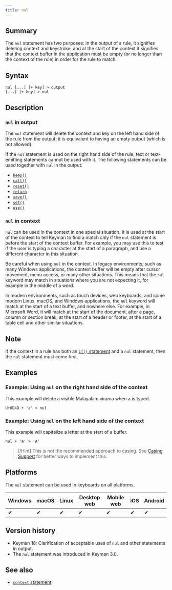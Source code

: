 ```yaml
---
title: nul
---
```


## Summary

The `nul` statement has two purposes: in the output of a rule, it signifies
deleting context and keystroke, and at the start of the context it signifies
that the context buffer in the application must be empty (or no longer than the
context of the rule) in order for the rule to match.

## Syntax

``` keyman
nul [...] [+ key] > output
[...] [+ key] > nul
```

## Description

### `nul` in output

The `nul` statement will delete the context and key on the left hand side of the
rule from the output; it is equivalent to having an empty output (which is not
allowed).

If the `nul` statement is used on the right hand side of the rule, text or
text-emitting statements cannot be used with it. The following statements can
be used together with `nul` in the output:

* [`beep()`](beep)
* [`call()`](call)
* [`reset()`](reset)
* [`return`](return)
* [`save()`](save)
* [`set()`](set)
* [`use()`](use)


### `nul` in context

`nul` can be used in the context in one special situation. It is used at the
start of the context to tell Keyman to find a match only if the `nul` statement
is before the start of the context buffer. For example, you may use this to test
if the user is typing a character at the start of a paragraph, and use a
different character in this situation.

Be careful when using `nul` in the context. In legacy environments, such as many
Windows applications, the context buffer will be empty after cursor movement,
menu access, or many other situations. This means that the `nul` keyword may
match in situations where you are not expecting it, for example in the middle of
a word.

In modern environments, such as touch devices, web keyboards, and some modern
Linux, macOS, and Windows applications, the `nul` keyword will match at the
start of a text buffer, and nowhere else. For example, in Microsoft Word, it
will match at the start of the document, after a page, column or section break,
at the start of a header or footer, at the start of a table cell and other
similar situations.

## Note

If the context in a rule has both an [`if()` statement](if) and a `nul`
statement, then the `nul` statement must come first.

## Examples

### Example: Using `nul` on the right hand side of the context

This example will delete a visible Malayalam virama when a is typed.

``` keyman
U+0D4D + 'a' > nul
```

### Example: Using `nul` on the left hand side of the context

This example will capitalize a letter at the start of a buffer.

``` keyman
nul + 'a' > 'A'
```

> [!Hint]
> This is not the recommended approach to casing. See
> [Casing Support](../guide/casing-support.md) for better ways to implement
> this.

## Platforms

The `nul` statement can be used in keyboards on all platforms.

| Windows | macOS | Linux | Desktop web | Mobile web | iOS | Android |
|---------|-------|-------|-------------|------------|-----|---------|
| ✔       | ✔     | ✔     | ✔           | ✔          | ✔   | ✔       |

## Version history

* Keyman 18: Clarification of acceptable uses of `nul` and other statements in
  output.
* The `nul` statement was introduced in Keyman 3.0.

## See also

-   [`context` statement](../reference/context)
